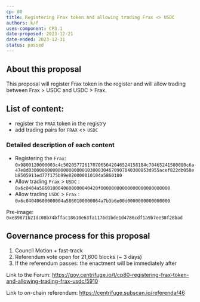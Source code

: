 ```yaml
---
cp: 80
title: Registering Frax token and allowing trading Frax <> USDC
authors: k/f
uses-component: CP3.1
date-proposed: 2023-12-21
date-ended: 2023-12-31
status: passed
---
```


## About this proposal
This proposal will register Frax token in the register and will allow trading between Frax > USDC and USDC > Frax. 

## List of content:
* register the `FRAX` token in the registry
* add trading pairs for `FRAX` <> `USDC`

### Detailed description of each content 
* Registering the `Frax`:
`0x9800120000003c4c5020577261707065642046524158184c70465241580080c6a47e8d030000000000000000000103000304670907040300853d955acef822db058eb8505911ed77f175b99e020000010104a5860100`
* Allow trading `Frax` > `USDC` :
`0x6c0404a5860100040600000040420f00000000000000000000000000`
* Allow trading `USDC` > `Frax` :
`0x6c04040600000004a5860100000064a7b3b6e00d0000000000000000`

Pre-image: `0xe39871b21dc08b74bffac18610e63fa1176d1bde1d4786cdf1a9b7ee38f28bad`


## Governance process for this proposal
1. Council Motion + fast-track
2. Referendum vote open for 21,600 blocks (~ 3 days)
3. If the referendum passes: the enactment will be immediately after


Link to the Forum: https://gov.centrifuge.io/t/cp80-registering-frax-token-and-allowing-trading-frax-usdc/5910

Link to on-chain referendum: https://centrifuge.subscan.io/referenda/46
